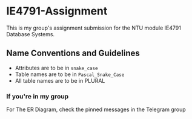 # IE4791-Assignment

This is my group's assignment submission for the NTU module IE4791 Database Systems.

## Name Conventions and Guidelines

- Attributes are to be in `snake_case`
- Table names are to be in `Pascal_Snake_Case`
- All table names are to be in PLURAL

### If you're in my group

For The ER Diagram, check the pinned messages in the Telegram group
